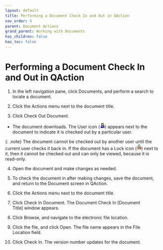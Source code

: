 ```yaml
---
layout: default
title: Performing a Document Check In and Out in QAction
nav_order: 4
parent: Document Actions
grand_parent: Working with Documents
has_children: false
has_toc: false
---
```

# Performing a Document Check In and Out in QAction

1. In the left navigation pane, click Documents, and perform a search to locate a document.
    
2. Click the Actions menu next to the document title.
    
3. Click Check Out Document.  
* The document downloads. The User icon (![](/assets/images/user-checked-out-doc-icon.png)) appears next to the document to indicate it is checked out by a particular user.  

{: .note}
The document cannot be checked out by another user until the current user checks it back in. If the document has a Lock icon (![Lock Icon](/assets/images/lock-icon.png "Lock Icon")) next to it, then it cannot be checked out and can only be viewed, because it is read-only.

4. Open the document and make changes as needed.

5. To check the document in after making changes, save the document, and return to the Document screen in QAction.

6. Click the Actions menu next to the document title.
    
7. Click Check In Document. The Document Check In [Document Title] window appears.

8. Click Browse, and navigate to the electronic file location.
    
9. Click the file, and click Open. The file name appears in the File Location field.
    
10. Click Check In. The version number updates for the document.